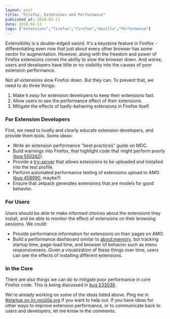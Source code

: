 ```yaml
---
layout: post
title: "Firefox, Extensions and Performance"
published_at: 2010-03-11
date: 2010-03-11
tags: ["extensions","firefox","firefox","mozilla","Performance"]
---
```


Extensibility is a double-edged sword. It's a keystone feature in Firefox - differentiating even now that just about every other browser has some vector for augmentation. However, along with the freedom and power of Firefox extensions comes the ability to slow the browser down. And worse, users and developers have little or no visibility into the causes of poor extension performance.

Not all extensions slow Firefox down. But they can. To prevent that, we need to do three things:

1.  Make it *easy* for extension developers to keep their extensions fast.
2.  Allow users to see the performance effect of their extensions.
3.  Mitigate the effects of badly-behaving extensions in Firefox itself.

### For Extension Developers

First, we need to loudly and clearly educate extension developers, and provide them tools. Some ideas:

*   Write an extension performance "best practices" guide on MDC.
*   Build warnings into Firefox, that highlight code that might perform poorly ([bug 550242](https://bugzilla.mozilla.org/show_bug.cgi?id=550242)).
*   Provide a [try-server](https://wiki.mozilla.org/Build:TryServer) that allows extensions to be uploaded and installed into the test profile.
*   Perform automated performance testing of extensions upload to AMO ([bug 458990](https://bugzilla.mozilla.org/show_bug.cgi?id=458990), maybe?)
*   Ensure that Jetpack generates extensions that are models for good behavior.

### For Users

Users should be able to make informed choices about the extensions they install, and be able to monitor the effect of extensions on their browsing sessions. We could:

*   Provide performance information for extensions on their pages on AMO.
*   Build a performance dashboard similar to [about:memory](https://bugzilla.mozilla.org/show_bug.cgi?id=515354), but tracking startup time, page-load time, and browser UI behavior such as menu responsiveness. Given a visualization of these things over time, users can see the effects of installing different extensions.

### In the Core

There are also things we can do to mitigate poor performance in core Firefox code. This is being discussed in [bug 533038](https://bugzilla.mozilla.org/show_bug.cgi?id=533038).

We're already working on some of the ideas listed above. Ping me in [#startup on irc.mozilla.org](irc://irc.mozilla.org/#startup) if you want to help out. If you have ideas for other ways to improve extension performance, or to communicate back to users and developers, let me know in the comments.